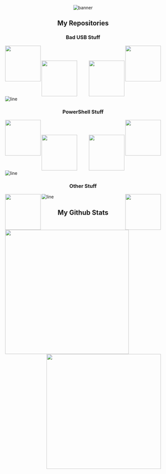 <div align=center>

![banner](https://github.com/beigeworm/beigeworm/assets/93350544/7a5e3155-9947-41fb-ad66-2b3355ca0368)


<h2 align="center"> My Repositories </h2>
  
</div>

<div width="100%" align="center">
<h3 align="center"> Bad USB Stuff </h3>
  
  <a align="left" href="https://github.com/beigeworm/BadUSB-Files-For-FlipperZero" title="BadUSB-Files-For-FlipperZero"><img align="left" height="115" src="https://github-readme-stats.anuraghazra1.vercel.app/api/pin/?username=beigeworm&repo=BadUSB-Files-For-FlipperZero&theme=highcontrast"></a>

  <a align="right" href="https://github.com/beigeworm/PwnPi-OLED-Build-Guide" title="PwnPi-OLED-Build-Guide"><img align="right" height="115" src="https://github-readme-stats.anuraghazra1.vercel.app/api/pin/?username=beigeworm&repo=PwnPi-OLED-Build-Guide&theme=highcontrast"></a>
  
<br><br>

  <a align="left" href="https://github.com/beigeworm/PwnPi-Scripts" title="PwnPi-Scripts"><img align="left" height="115" src="https://github-readme-stats.anuraghazra1.vercel.app/api/pin/?username=beigeworm&repo=PwnPi-Scripts&theme=highcontrast"></a>
  
  <a align="right" href="https://github.com/beigeworm/DigiSpark-BadUSB-Setup-Guide" title="DigiSpark-BadUSB-Setup-Guide"><img align="right" height="115" src="https://github-readme-stats.anuraghazra1.vercel.app/api/pin/?username=beigeworm&repo=DigiSpark-BadUSB-Setup-Guide&theme=highcontrast"></a>
</div>
<div>
  
![line](https://github.com/beigeworm/beigeworm/assets/93350544/b88e1150-9cff-411f-877d-84bad395619f)
</div>

<div width="100%" align="center">
<h3 align="center"> PowerShell Stuff </h3>

  <a align="left" href="https://github.com/beigeworm/Powershell-Tools-and-Toys" title="Powershell-Tools-and-Toys"><img align="left" height="115" src="https://github-readme-stats.anuraghazra1.vercel.app/api/pin/?username=beigeworm&repo=Powershell-Tools-and-Toys&theme=highcontrast"></a>

  <a align="right" href="https://github.com/beigeworm/PoshGram-C2" title="PoshGram-C2"><img align="right" height="115" src="https://github-readme-stats.anuraghazra1.vercel.app/api/pin/?username=beigeworm&repo=PoshGram-C2&theme=highcontrast"></a>
  
<br><br>

  <a align="left" href="https://github.com/beigeworm/PoshCryptor" title="PoshCryptor"><img align="left" height="115" src="https://github-readme-stats.anuraghazra1.vercel.app/api/pin/?username=beigeworm&repo=PoshCryptor&theme=highcontrast"></a> 
  
  <a align="right" href="https://github.com/beigeworm/PoshCord-C2" title="PoshCord-C2"><img align="right" height="115" src="https://github-readme-stats.anuraghazra1.vercel.app/api/pin/?username=beigeworm&repo=PoshCord-C2&theme=highcontrast"></a>
</div>  
<div>
  
![line](https://github.com/beigeworm/beigeworm/assets/93350544/b88e1150-9cff-411f-877d-84bad395619f)
</div>

<div width="100%" align="center">
<h3 align="center"> Other Stuff </h3>

  <a align="left" href="https://github.com/beigeworm/GDI-Effects-in-Csharp" title="GDI-Effects-in-Csharp"><img align="left" height="115" src="https://github-readme-stats.anuraghazra1.vercel.app/api/pin/?username=beigeworm&repo=GDI-Effects-in-Csharp&theme=highcontrast"></a>

  <a align="right" href="https://github.com/beigeworm/Windows-Locksreen-in-HTML" title="Windows-Locksreen-in-HTML"><img align="right" height="115" src="https://github-readme-stats.anuraghazra1.vercel.app/api/pin/?username=beigeworm&repo=Windows-Locksreen-in-HTML&theme=highcontrast"></a>

</div>
<div>
  
![line](https://github.com/beigeworm/beigeworm/assets/93350544/b88e1150-9cff-411f-877d-84bad395619f)
</div>

<h2 align="center"> My Github Stats </h2>

<div align=center>
<a href="https://github.com/anuraghazra/github-readme-stats" title="Go to Source">
      <img align="left" width=400 src="https://github-readme-streak-stats.herokuapp.com/?user=beigeworm&theme=highcontrast" />
    </a>
<a href="https://github.com/denvercoder1/github-readme-streak-stats" title="Go to Source">
      <img align="right" width=370 src="https://github-readme-stats.vercel.app/api?username=beigeworm&theme=highcontrast" />
    </a>
</div>
